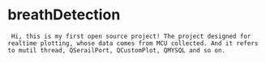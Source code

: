 # breathDetection
     Hi, this is my first open source project! The project designed for realtime plotting, whose data comes from MCU collected. And it refers to mutil thread, QSerailPort, QCustomPlot, QMYSQL and so on. 
